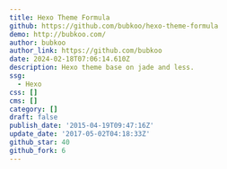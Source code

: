 ```yaml
---
title: Hexo Theme Formula
github: https://github.com/bubkoo/hexo-theme-formula
demo: http://bubkoo.com/
author: bubkoo
author_link: https://github.com/bubkoo
date: 2024-02-18T07:06:14.610Z
description: Hexo theme base on jade and less.
ssg:
  - Hexo
css: []
cms: []
category: []
draft: false
publish_date: '2015-04-19T09:47:16Z'
update_date: '2017-05-02T04:18:33Z'
github_star: 40
github_fork: 6
---
```

